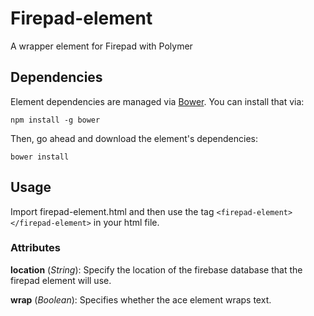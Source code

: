 # Firepad-element

A wrapper element for Firepad with Polymer


## Dependencies

Element dependencies are managed via [Bower](http://bower.io/). You can
install that via:

    npm install -g bower

Then, go ahead and download the element's dependencies:

    bower install

## Usage

Import firepad-element.html and then use the tag `<firepad-element></firepad-element>` in your html file.

### Attributes

**location** (_String_): Specify the location of the firebase database that the firepad element will use.

**wrap** (_Boolean_): Specifies whether the ace element wraps text.
